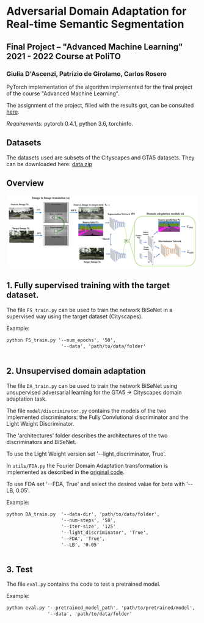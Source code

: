 # Adversarial Domain Adaptation for Real-time Semantic Segmentation
## Final Project – "Advanced Machine Learning" 2021 - 2022 Course at PoliTO
### Giulia D'Ascenzi, Patrizio de Girolamo, Carlos Rosero

PyTorch implementation of the algorithm implemented for the final project of the course "Advanced Machine Learning". 

The assignment of the project, filled with the results got, can be consulted [here](Assignement.pdf).


*Requirements*: pytorch 0.4.1, python 3.6, torchinfo.

## Datasets

The datasets used are subsets of the Cityscapes and GTA5 datasets. They can be downloaded here: [data.zip](https://drive.google.com/file/d/1Q4yZdjx9WOn7EYU6FlHE9Vpamvpn15L2/view?usp=sharing)

## Overview
![](architectures/full_network.jpeg)

## 1. Fully supervised training with the target dataset.
The file `FS_train.py` can be used to train the network BiSeNet in a supervised way using the target dataset (Cityscapes).

Example:
```
python FS_train.py '--num_epochs', '50',
                    '--data', 'path/to/data/folder'
                            

```

## 2. Unsupervised domain adaptation
The file `DA_train.py` can be used to train the network BiSeNet using unsupervised adversarial learning for the GTA5 -> Cityscapes domain adaptation task.

The file `model/discriminator.py` contains the models of the two implemented discriminators: the Fully Convlutional discriminator and the Light Weight Discriminator. 

The 'architectures' folder describes the architectures of the two discriminators and BiSeNet.

To use the Light Weight version set '--light_discriminator, True'.

In `utils/FDA.py` the Fourier Domain Adaptation transformation is implemented as described in the [original code](https://github.com/YanchaoYang/FDA).

To use FDA set '--FDA, True' and select the desired value for beta with '--LB, 0.05'.

Example:
```
python DA_train.py  '--data-dir', 'path/to/data/folder',
                    '--num-steps', '50',
                    '--iter-size', '125'
                    '--light_discriminator', 'True',
                    '--FDA', 'True',
                    '--LB', '0.05'
                  

```
## 3. Test

The file `eval.py` contains the code to test a pretrained model.

Example:
```
python eval.py '--pretrained_model_path', 'path/to/pretrained/model',
               '--data', 'path/to/data/folder'
        
```
